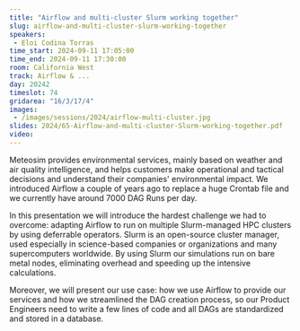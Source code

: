 ```yaml
---
title: "Airflow and multi-cluster Slurm working together"
slug: airflow-and-multi-cluster-slurm-working-together
speakers:
 - Eloi Codina Torras
time_start: 2024-09-11 17:05:00
time_end: 2024-09-11 17:30:00
room: California West
track: Airflow & ...
day: 20242
timeslot: 74
gridarea: "16/3/17/4"
images: 
 - /images/sessions/2024/airflow-multi-cluster.jpg
slides: 2024/65-Airflow-and-multi-cluster-Slurm-working-together.pdf
video: 
---
```


Meteosim provides environmental services, mainly based on weather and air quality intelligence, and helps customers make operational and tactical decisions and understand their companies' environmental impact. We introduced Airflow a couple of years ago to replace a huge Crontab file and we currently have around 7000 DAG Runs per day. 
 
 
 
 In this presentation we will introduce the hardest challenge we had to overcome: adapting Airflow to run on multiple Slurm-managed HPC clusters by using deferrable operators. Slurm is an open-source cluster manager, used especially in science-based companies or organizations and many supercomputers worldwide. By using Slurm our simulations run on bare metal nodes, eliminating overhead and speeding up the intensive calculations.
 
 
 
 Moreover, we will present our use case: how we use Airflow to provide our services and how we streamlined the DAG creation process, so our Product Engineers need to write a few lines of code and all DAGs are standardized and stored in a database.